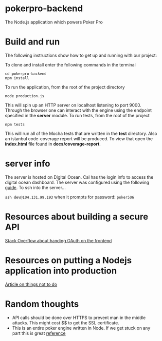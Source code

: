 # pokerpro-backend
The Node.js application which powers Poker Pro

# Build and run
The following instructions show how to get up and running with our project:

To clone and install enter the following commands in the terminal
```git clone https://github.com/ccrueb/pokerpro-backend.git
cd pokerpro-backend
npm install
```
To run the application, from the root of the project directory
```
node production.js
```
This will spin up an HTTP server on localhost listening to port 9000. Through the browser one can interact with the engine using the endpoint specified in the **server** module.
To run tests, from the root of the project
```
npm tests
```
This will run all of the Mocha tests that are written in the **test** directory. Also an istanbul code-coverage report will be produced. To view that open the **index.html** file found in **docs/coverage-report**.

# server info
The server is hosted on Digital Ocean. Cal has the login info to access the digital ocean dashboard.
The server was configured using the following [guide](https://www.digitalocean.com/community/tutorials/how-to-set-up-a-node-js-application-for-production-on-ubuntu-16-04). 
To ssh into the server...

```ssh dev@104.131.99.193```
when it prompts for password: ```poker506```

# Resources about building a secure API
[Stack Overflow about handing OAuth on the frontend](http://stackoverflow.com/questions/33860262/how-to-interact-with-back-end-after-successfull-auth-with-oauth-on-front-end)

# Resources on putting a Nodejs application into production
[Article on things not to do](https://hashnode.com/post/10-things-you-shouldnt-do-while-running-nodejs-in-production-cisab2fyu0s9oth5341faywcw)

# Random thoughts
- API calls should be done over HTTPS to prevent man in the middle attacks. This might cost $$ to get the SSL certificate. 
- This is an entire poker engine written in Node. If we get stuck on any part this is great [reference](https://github.com/brunoscopelliti/poker-holdem-engine) 